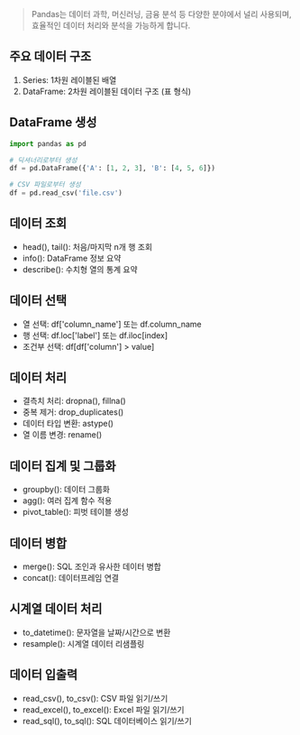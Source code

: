 >Pandas는 데이터 과학, 머신러닝, 금융 분석 등 다양한 분야에서 널리 사용되며, 효율적인 데이터 처리와 분석을 가능하게 합니다.
## 주요 데이터 구조
1. Series: 1차원 레이블된 배열
2. DataFrame: 2차원 레이블된 데이터 구조 (표 형식)

## DataFrame 생성

```python
import pandas as pd

# 딕셔너리로부터 생성
df = pd.DataFrame({'A': [1, 2, 3], 'B': [4, 5, 6]})

# CSV 파일로부터 생성
df = pd.read_csv('file.csv')
```

## 데이터 조회
- head(), tail(): 처음/마지막 n개 행 조회
- info(): DataFrame 정보 요약
- describe(): 수치형 열의 통계 요약

## 데이터 선택
- 열 선택: df['column_name'] 또는 df.column_name
- 행 선택: df.loc['label'] 또는 df.iloc[index]
- 조건부 선택: df[df['column'] > value]

## 데이터 처리
- 결측치 처리: dropna(), fillna()
- 중복 제거: drop_duplicates()
- 데이터 타입 변환: astype()
- 열 이름 변경: rename()
## 데이터 집계 및 그룹화
- groupby(): 데이터 그룹화
- agg(): 여러 집계 함수 적용
- pivot_table(): 피벗 테이블 생성

## 데이터 병합
- merge(): SQL 조인과 유사한 데이터 병합
- concat(): 데이터프레임 연결
## 시계열 데이터 처리
- to_datetime(): 문자열을 날짜/시간으로 변환
- resample(): 시계열 데이터 리샘플링

## 데이터 입출력
- read_csv(), to_csv(): CSV 파일 읽기/쓰기
- read_excel(), to_excel(): Excel 파일 읽기/쓰기
- read_sql(), to_sql(): SQL 데이터베이스 읽기/쓰기
